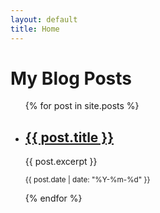 ```yaml
---
layout: default
title: Home
---
```


# My Blog Posts

<ul>
  {% for post in site.posts %}
    <li>
      <h2><a href="{{ post.url }}">{{ post.title }}</a></h2>
      <p>{{ post.excerpt }}</p>
      <p><small>{{ post.date | date: "%Y-%m-%d" }}</small></p>
    </li>
  {% endfor %}
</ul>
